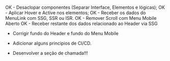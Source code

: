 <!-- A FAZER -->
OK - Desaclopar componentes (Separar Interface, Elementos e lógicas);
OK - Aplicar Hover e Active nos elementos;
OK - Receber os dados do MenuLink com SSG, SSR ou ISR.
OK - Remover Scroll com Menu Mobile Aberto
OK - Receber restante dos dados relacionado ao Header via SSG

 * Corrigir fundo do Header e fundo do Menu Mobile

 * Adicionar alguns principios de CI/CD.
 * Desenvolver a seção de chamada!!! 